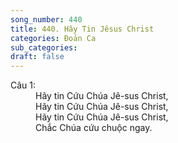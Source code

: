 ```yaml
---
song_number: 440
title: 440. Hãy Tin Jêsus Christ
categories: Đoản Ca
sub_categories: 
draft: false
---
```

<dl><dt>Câu 1:</dt><dd data-verse="1">Hãy tin Cứu Chúa Jê-sus Christ, <br/>Hãy tin Cứu Chúa Jê-sus Christ, <br/>Hãy tin Cứu Chúa Jê-sus Christ, <br/>Chắc Chúa cứu chuộc ngay. </dd></dl>